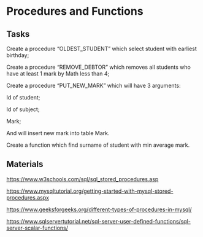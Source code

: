 # Procedures and Functions

## Tasks
Create a procedure “OLDEST_STUDENT” which select student with earliest birthday; 

Create a procedure “REMOVE_DEBTOR” which removes all students who have at least 1 mark by Math less than 4; 

Create a procedure “PUT_NEW_MARK” which will have 3 arguments: 

Id of student; 

Id of subject; 

Mark; 

And will insert new mark into table Mark. 

Create a function which find surname of student with min average mark. 

## Materials
https://www.w3schools.com/sql/sql_stored_procedures.asp 

https://www.mysqltutorial.org/getting-started-with-mysql-stored-procedures.aspx 

https://www.geeksforgeeks.org/different-types-of-procedures-in-mysql/ 

https://www.sqlservertutorial.net/sql-server-user-defined-functions/sql-server-scalar-functions/ 
